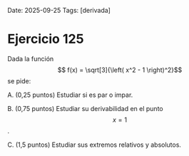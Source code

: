 Date: 2025-09-25
Tags: [derivada]

# Ejercicio 125

 
Dada la función  $$ f(x) =  \sqrt[3]{\left( x^2 - 1 \right)^2}$$   se pide:

A.   (0,25 puntos) Estudiar si es par o impar.

B.   (0,75 puntos) Estudiar su derivabilidad en el punto  $$ x = 1$$  .

C.   (1,5 puntos) Estudiar sus extremos relativos y absolutos.

